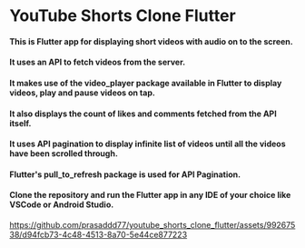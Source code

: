 # YouTube Shorts Clone Flutter
#### This is Flutter app for displaying short videos with audio on to the screen.
#### It uses an API to fetch videos from the server.
#### It makes use of the video_player package available in Flutter to display videos, play and pause videos on tap.
#### It also displays the count of likes and comments fetched from the API itself.
#### It uses API pagination to display infinite list of videos until all the videos have been scrolled through.
#### Flutter's pull_to_refresh package is used for API Pagination. 
#### Clone the repository and run the Flutter app in any IDE of your choice like VSCode or Android Studio.




https://github.com/prasaddd77/youtube_shorts_clone_flutter/assets/99267538/d94fcb73-4c48-4513-8a70-5e44ce877223


